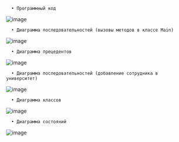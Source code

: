      • Программный код

![image](https://user-images.githubusercontent.com/71172186/207374218-3fdc5c34-b852-4f47-906b-0b43ae47f1a3.png)

      • Диаграмма последовательностей (вызовы методов в классе Main)
![image](https://user-images.githubusercontent.com/71172186/207374569-1a164f7f-77fc-48ff-86c2-9697e1962e28.png)

      • Диаграмма прецедентов
![image](https://user-images.githubusercontent.com/71172186/207374812-20afc2bf-a29b-4ae3-9817-d46e5136e18a.png)

      • Диаграмма последовательностей (добавление сотрудника в университет)
![image](https://user-images.githubusercontent.com/71172186/207375064-3eeea130-273f-4666-95a2-a56d3c9f846a.png)

      • Диаграмма классов
![image](https://user-images.githubusercontent.com/71172186/207375321-f18f1b79-a0b8-45b7-98b0-b6ccf52eb081.png)

      • Диаграмма состояний
![image](https://user-images.githubusercontent.com/71172186/207375486-0b491d2d-ae8c-49d8-a904-6a9d47aed11e.png)
